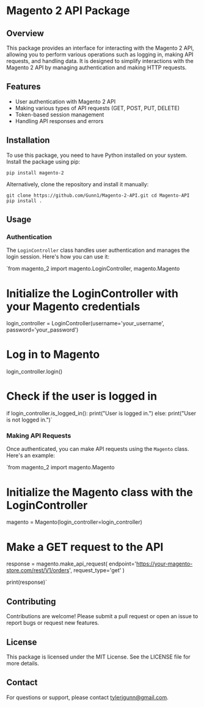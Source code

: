 Magento 2 API Package
=====================

Overview
--------

This package provides an interface for interacting with the Magento 2 API, allowing you to perform various operations such as logging in, making API requests, and handling data. It is designed to simplify interactions with the Magento 2 API by managing authentication and making HTTP requests.

Features
--------

-   User authentication with Magento 2 API
-   Making various types of API requests (GET, POST, PUT, DELETE)
-   Token-based session management
-   Handling API responses and errors

Installation
------------

To use this package, you need to have Python installed on your system. Install the package using pip:


`pip install magento-2`

Alternatively, clone the repository and install it manually:

`git clone https://github.com/Gunn1/Magento-2-API.git
cd Magento-API
pip install .`

Usage
-----

### Authentication

The `LoginController` class handles user authentication and manages the login session. Here's how you can use it:

`from magento_2 import magento.LoginController, magento.Magento

# Initialize the LoginController with your Magento credentials
login_controller = LoginController(username='your_username', password='your_password')

# Log in to Magento
login_controller.login()

# Check if the user is logged in
if login_controller.is_logged_in():
    print("User is logged in.")
else:
    print("User is not logged in.")`

### Making API Requests

Once authenticated, you can make API requests using the `Magento` class. Here's an example:

`from magento_2 import magento.Magento

# Initialize the Magento class with the LoginController
magento = Magento(login_controller=login_controller)

# Make a GET request to the API
response = magento.make_api_request(
    endpoint='https://your-magento-store.com/rest/V1/orders',
    request_type='get'
)

print(response)`

Contributing
------------

Contributions are welcome! Please submit a pull request or open an issue to report bugs or request new features.

License
-------

This package is licensed under the MIT License. See the LICENSE file for more details.

Contact
-------

For questions or support, please contact tylerjgunn@gmail.com.
